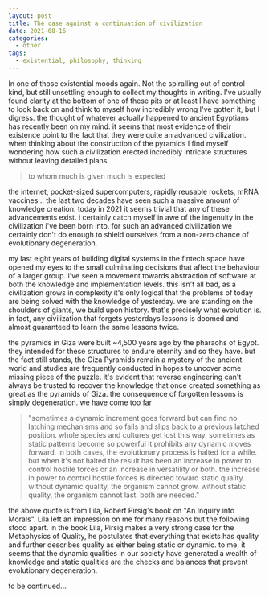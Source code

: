 ```yaml
---
layout: post
title: The case against a continuation of civilization
date: 2021-08-16
categories:
  - other
tags:
  - existential, philosophy, thinking
---
```


In one of those existential moods again. Not the spiralling out of control kind, but still unsettling enough to collect my thoughts in writing. I've usually found clarity at the bottom of one of these pits or at least I have something to look back on and think to myself how incredibly wrong I've gotten it, but I digress. the thought of whatever actually happened to ancient Egyptians has recently been on my mind. it seems that most evidence of their existence point to the fact that they were quite an advanced civilization. when thinking about the construction of the pyramids I find myself wondering how such a civilization erected incredibly intricate structures without leaving detailed plans<!--more-->

>to whom much is given much is expected

the internet, pocket-sized supercomputers, rapidly reusable rockets, mRNA vaccines... the last two decades have seen such a massive amount of knowledge creation. today in 2021 it seems trivial that any of these advancements exist. i certainly catch myself in awe of the ingenuity in the civilization i've been born into. for such an advanced civilization we certainly don't do enough to shield ourselves from a non-zero chance of evolutionary degeneration.  

my last eight years of building digital systems in the fintech space have opened my eyes to the small culminating decisions that affect the behaviour of a larger group. i've seen a movement towards abstraction of software at both the knowledge and implementation levels. this isn't all bad, as a civilization grows in complexity it's only logical that the problems of today are being solved with the knowledge of yesterday. we are standing on the shoulders of giants, we build upon history. that's precisely what evolution is. in fact, any civilization that forgets yesterdays lessons is doomed and almost guaranteed to learn the same lessons twice.

the pyramids in Giza were built ~4,500 years ago by the pharaohs of Egypt. they intended for these structures to endure eternity and so they have. but the fact still stands, the Giza Pyramids remain a mystery of the ancient world and studies are frequently conducted in hopes to uncover some missing piece of the puzzle. it's evident that reverse engineering can't always be trusted to recover the knowledge that once created something as great as the pyramids of Giza. the consequence of forgotten lessons is simply degeneration. we have come too far

>"sometimes a dynamic increment goes forward but can find no latching mechanisms and so fails and slips back to a previous latched position. whole species and cultures get lost this way. sometimes as static patterns become so powerful it prohibits any dynamic moves forward. in both cases, the evolutionary process is halted for a while. but when it's not halted the result has been an increase in power to control hostile forces or an increase in versatility or both. the increase in power to control hostile forces is directed toward static quality. without dynamic quality, the organism cannot grow. without static quality, the organism cannot last. both are needed."

the above quote is from Lila, Robert Pirsig's book on "An Inquiry into Morals". Lila left an impression on me for many reasons but the following stood apart. in the book Lila, Pirsig makes a very strong case for the Metaphysics of Quality, he postulates that everything that exists has quality and further describes quality as either being static or dynamic. to me, it seems that the dynamic qualities in our society have generated a wealth of knowledge and static qualities are the checks and balances that prevent evolutionary degeneration.

to be continued...

